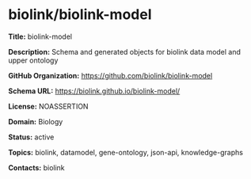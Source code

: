 # biolink/biolink-model

**Title:** biolink-model

**Description:** Schema and generated objects for biolink data model and upper ontology

**GitHub Organization:** https://github.com/biolink/biolink-model

**Schema URL:** https://biolink.github.io/biolink-model/

**License:** NOASSERTION

**Domain:** Biology

**Status:** active

**Topics:** biolink, datamodel, gene-ontology, json-api, knowledge-graphs

**Contacts:** biolink